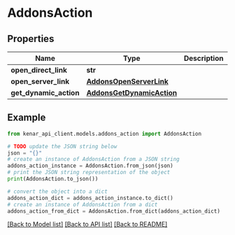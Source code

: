 # AddonsAction


## Properties

Name | Type | Description | Notes
------------ | ------------- | ------------- | -------------
**open_direct_link** | **str** |  | [optional] 
**open_server_link** | [**AddonsOpenServerLink**](AddonsOpenServerLink.md) |  | [optional] 
**get_dynamic_action** | [**AddonsGetDynamicAction**](AddonsGetDynamicAction.md) |  | [optional] 

## Example

```python
from kenar_api_client.models.addons_action import AddonsAction

# TODO update the JSON string below
json = "{}"
# create an instance of AddonsAction from a JSON string
addons_action_instance = AddonsAction.from_json(json)
# print the JSON string representation of the object
print(AddonsAction.to_json())

# convert the object into a dict
addons_action_dict = addons_action_instance.to_dict()
# create an instance of AddonsAction from a dict
addons_action_from_dict = AddonsAction.from_dict(addons_action_dict)
```
[[Back to Model list]](../README.md#documentation-for-models) [[Back to API list]](../README.md#documentation-for-api-endpoints) [[Back to README]](../README.md)


